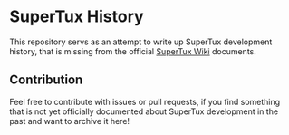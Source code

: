 # SuperTux History

This repository servs as an attempt to write up SuperTux development history, that is missing from the official [SuperTux Wiki](https://github.com/SuperTux/wiki) documents.

## Contribution

Feel free to contribute with issues or pull requests, if you find something that is not yet officially documented about SuperTux development in the past 
and want to archive it here!
